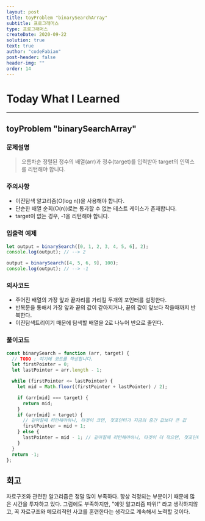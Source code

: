```yaml
---
layout: post
title: toyProblem "binarySearchArray"
subtitle: 프로그래머스
type: 프로그래머스
createDate: 2020-09-22
solution: true
text: true
author: "codeFabian"
post-header: false
header-img: ""
order: 14
---
```


# Today What I Learned

<hr>

## toyProblem "binarySearchArray"

### 문제설명

> 오름차순 정렬된 정수의 배열(arr)과 정수(target)를 입력받아 target의 인덱스를 리턴해야 합니다.

### 주의사항

- 이진탐색 알고리즘(O(log n))을 사용해야 합니다.
- 단순한 배열 순회(O(n))로는 통과할 수 없는 테스트 케이스가 존재합니다.
- target이 없는 경우, -1을 리턴해야 합니다.

### 입출력 예제

```js
let output = binarySearch([0, 1, 2, 3, 4, 5, 6], 2);
console.log(output); // --> 2

output = binarySearch([4, 5, 6, 9], 100);
console.log(output); // --> -1
```

### 의사코드

- 주어진 배열의 가장 앞과 끝자리를 가리킬 두개의 포인터를 설정한다.
- 반복문을 통해서 가장 앞과 끝의 값이 같아지거나, 끝의 값이 앞보다 작을때까지 반복한다.
- 이진탐색트리이기 때문에 탐색할 배열을 2로 나누어 반으로 줄인다.

### 풀이코드

```js
const binarySearch = function (arr, target) {
  // TODO : 여기에 코드를 작성합니다.
  let firstPointer = 0;
  let lastPointer = arr.length - 1;

  while (firstPointer <= lastPointer) {
    let mid = Math.floor((firstPointer + lastPointer) / 2);

    if (arr[mid] === target) {
      return mid;
    }
    if (arr[mid] < target) {
      // 같아질때 리턴해야하니, 타겟이 크면, 첫포인터가 지금의 중간 값보다 큰 값
      firstPointer = mid + 1;
    } else {
      lastPointer = mid - 1; // 같아질때 리턴해야하니, 타겟이 더 작으면, 첫포인터가 지금의 중간 값보다 작은 값.
    }
  }
  return -1;
};
```

## 회고

자료구조와 관련한 알고리즘은 정말 많이 부족하다. 항상 걱정되는 부분이기 때문에 많은 시간을 투자하고 있다.
그럼에도 부족하지만, "에잇 알고리즘 따위!" 라고 생각하지않고, 꼭 자료구조와 메모리적인 사고를 훈련한다는 생각으로 계속해서 노력할 것이다.
